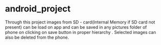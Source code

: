 # android_project
Through this project images from SD - card(Internal Memory if SD card not present) can be load on app and can be saved in any pictures folder of phone on clicking on save button in proper hierarchy . Selected images can also be deleted from the phone.
